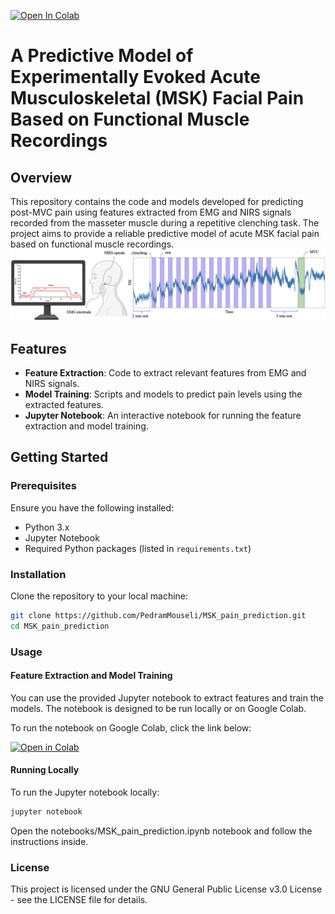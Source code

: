 [![Open In Colab](https://colab.research.google.com/assets/colab-badge.svg)](https://colab.research.google.com/github/PedramMouseli/MSK_pain_prediction/blob/main/notebooks/MSK_pain_prediction.ipynb)
# A Predictive Model of Experimentally Evoked Acute Musculoskeletal (MSK) Facial Pain Based on Functional Muscle Recordings

## Overview

This repository contains the code and models developed for predicting post-MVC pain using features extracted from EMG and NIRS signals recorded from the masseter muscle during a repetitive clenching task. The project aims to provide a reliable predictive model of acute MSK facial pain based on functional muscle recordings.
![Study_design](data/figures/Figure1.png)

## Features

- **Feature Extraction**: Code to extract relevant features from EMG and NIRS signals.
- **Model Training**: Scripts and models to predict pain levels using the extracted features.
- **Jupyter Notebook**: An interactive notebook for running the feature extraction and model training. 

## Getting Started

### Prerequisites

Ensure you have the following installed:

- Python 3.x
- Jupyter Notebook
- Required Python packages (listed in `requirements.txt`)

### Installation

Clone the repository to your local machine:

```bash
git clone https://github.com/PedramMouseli/MSK_pain_prediction.git
cd MSK_pain_prediction
```
### Usage

#### Feature Extraction and Model Training

You can use the provided Jupyter notebook to extract features and train the models. The notebook is designed to be run locally or on Google Colab.

To run the notebook on Google Colab, click the link below:

[![Open in Colab](https://colab.research.google.com/assets/colab-badge.svg)](https://colab.research.google.com/github/PedramMouseli/MSK_pain_prediction/blob/main/notebooks/MSK_pain_prediction.ipynb)

#### Running Locally

To run the Jupyter notebook locally:

```bash
jupyter notebook
```
Open the notebooks/MSK_pain_prediction.ipynb notebook and follow the instructions inside.

### License
This project is licensed under the GNU General Public License v3.0 License - see the LICENSE file for details.
